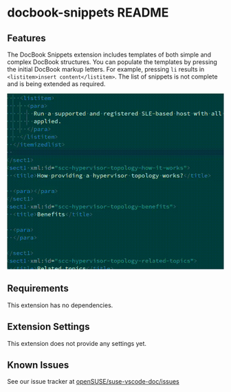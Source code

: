 # docbook-snippets README

## Features

The DocBook Snippets extension includes templates of both simple and complex
DocBook structures. You can populate the templates by pressing the initial
DocBook markup letters. For example, pressing `li` results in `<listitem>insert
content</listitem>`. The list of snippets is not complete and is being extended
as required.

![Adding an itemized list.](./media/itemizedlist.gif)


## Requirements

This extension has no dependencies.

## Extension Settings

This extension does not provide any settings yet.

## Known Issues

See our issue tracker at [openSUSE/suse-vscode-doc/issues](https://github.com/openSUSE/suse-vscode-doc/issues)
